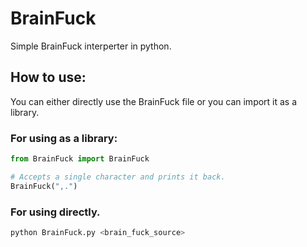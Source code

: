 # BrainFuck
Simple BrainFuck interperter in python.

## How to use:
You can either directly use the BrainFuck file or you can import it as a library.

### For using as a library:
```python
from BrainFuck import BrainFuck

# Accepts a single character and prints it back.
BrainFuck(",.")
```

### For using directly.
```bash
python BrainFuck.py <brain_fuck_source>
```
